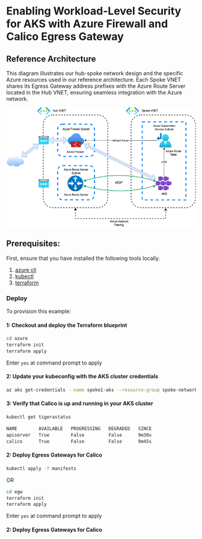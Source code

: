 # Enabling Workload-Level Security for AKS with Azure Firewall and Calico Egress Gateway

## Reference Architecture

This diagram illustrates our hub-spoke network design and the specific Azure resources used in our reference architecture. Each Spoke VNET shares its Egress Gateway address prefixes with the Azure Route Server located in the Hub VNET, ensuring seamless integration with the Azure network. 

![infra](images/hubspoke.png)

## Prerequisites:

First, ensure that you have installed the following tools locally.

1. [azure cli](https://learn.microsoft.com/en-us/cli/azure/install-azure-cli)
2. [kubectl](https://Kubernetes.io/docs/tasks/tools/)
3. [terraform](https://learn.hashicorp.com/tutorials/terraform/install-cli)

### Deploy

To provision this example:

#### 1: Checkout and deploy the Terraform blueprint

```sh
cd azure
terraform init
terraform apply
```

Enter `yes` at command prompt to apply


#### 2: Update your kubeconfig with the AKS cluster credentials

```sh
az aks get-credentials --name spoke1-aks --resource-group spoke-networks --context spoke1-aks
```

#### 3: Verify that Calico is up and running in your AKS cluster

```sh
kubectl get tigerastatus
```

```sh
NAME        AVAILABLE   PROGRESSING   DEGRADED   SINCE
apiserver   True        False         False      9m30s
calico      True        False         False      9m45s
```

#### 2: Deploy Egress Gateways for Calico

```sh
kubectl apply -f manifests
```

OR

```sh
cd egw
terraform init
terraform apply
```

Enter `yes` at command prompt to apply

#### 2: Deploy Egress Gateways for Calico


